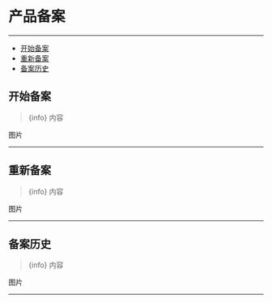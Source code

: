 # 产品备案

---

- [开始备案](#section-1)
- [重新备案](#section-2)
- [备案历史](#section-3)

<a name="section-1"></a>
## 开始备案
> {info} 内容

<larecipe-card shadow>
    图片
</larecipe-card>

---

<a name="section-2"></a>
## 重新备案
> {info} 内容

<larecipe-card shadow>
    图片
</larecipe-card>

---

<a name="section-3"></a>
## 备案历史
> {info} 内容

<larecipe-card shadow>
    图片
</larecipe-card>

---
